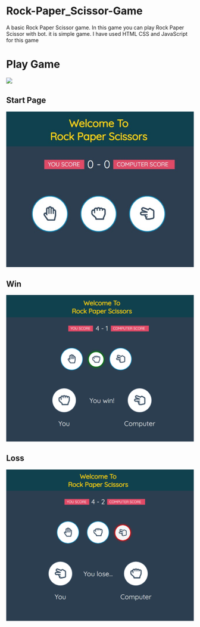 # Rock-Paper_Scissor-Game
A basic Rock Paper Scissor game. In this game you can play Rock Paper Scissor with bot. it is simple game. I have used HTML CSS and JavaScript for this game

# Play Game
![](https://tubular-rugelach-1203ab.netlify.app/)

## Start Page
![](https://github.com/Mozakir178/Rock-Paper_Scissor-Game/blob/main/images/home.jpg)

## Win
![](https://github.com/Mozakir178/Rock-Paper_Scissor-Game/blob/main/images/Screenshot%20(944).png) 

## Loss
![](https://github.com/Mozakir178/Rock-Paper_Scissor-Game/blob/main/images/lose.png)
